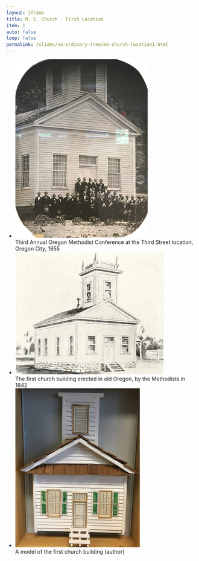 ```yaml
---
layout: iframe
title: M. E. Church - First Location
item: 1
auto: false
loop: false
permalink: /slides/no-ordinary-tree/me-church-location1.html
---                                           
```


* ![Third Annual Oregon Conference, 1855](/images/no-ordinary-tree/1855-me-church.jpg?style=centerme)
   <div class="caption">Third Annual Oregon Methodist Conference at the Third Street location, Oregon City, 1855</div> 
* ![M. E. Church in 1842](/images/no-ordinary-tree/1842-methodist-episcopal-church-2.png?style=centerme)
   <div class="caption">The first church building erected in old Oregon, by the Methodists in 1842</div> 
* ![Model of old M. E. Church](/images/no-ordinary-tree/1842-me-church-model.jpg?style=centerme)
   <div class="caption">A model of the first church building (author)</div>   